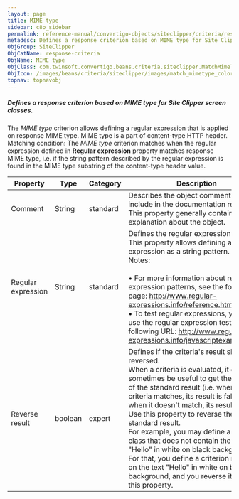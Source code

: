 ```yaml
---
layout: page
title: MIME type
sidebar: c8o_sidebar
permalink: reference-manual/convertigo-objects/siteclipper/criteria/response-criteria/mime-type/
metadesc: Defines a response criterion based on MIME type for Site Clipper screen classes.   The  MIME type  criterion allows defining a regular expression that
ObjGroup: SiteClipper
ObjCatName: response-criteria
ObjName: MIME type
ObjClass: com.twinsoft.convertigo.beans.criteria.siteclipper.MatchMimeType
ObjIcon: /images/beans/criteria/siteclipper/images/match_mimetype_color_32x32.png
topnav: topnavobj
---
```

##### Defines a response criterion based on MIME type for Site Clipper screen classes. 

The <i>MIME type</i> criterion allows defining a regular expression that is applied on response MIME type. MIME type is a part of <span class="computer">content-type</span> HTTP header. <br/>Matching condition: The <i>MIME type</i> criterion matches when the regular expression defined in <b>Regular expression</b> property matches response MIME type, i.e. if the string pattern described by the regular expression is found in the <span class="computer">MIME type</span> substring of the <span class="computer">content-type</span> header value.

Property | Type | Category | Description
--- | --- | --- | ---
Comment | String | standard | Describes the object comment to include in the documentation report.<br/>This property generally contains an explanation about the object.
Regular expression  | String | standard | Defines the regular expression to match.<br/>This property allows defining a regular expression as a string pattern. <br/><span class="orangetwinsoft">Notes:</span><br/><br/>• For more information about regular expression patterns, see the following page: <span class="computer">http://www.regular-expressions.info/reference.html</span>. <br/>• To test regular expressions, you can use the regular expression tester at the following URL: <span class="computer">http://www.regular-expressions.info/javascriptexample.html</span>.<br/>
Reverse result | boolean | expert | Defines if the criteria's result should be reversed.<br/>When a criteria is evaluated, it can sometimes be useful to get the opposite of the standard result (i.e. when the criteria matches, its result is false, and when it doesn't match, its result is true). Use this property to reverse the standard result.<br/>For example, you may define a screen class that does not contain the text "Hello" in white on black background. For that, you define a criterion matching on the text "Hello" in white on black background, and you reverse it thanks to this property.
